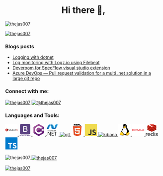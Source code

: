 
<!--
**Thejas007/thejas007** is a ✨ _special_ ✨ repository because its `README.md` (this file) appears on your GitHub profile.-->

<h1 align="center">Hi there 👋, </h1>


<p align="left"> <img src="https://komarev.com/ghpvc/?username=thejas007&label=Profile%20views&color=0e75b6&style=flat" alt="thejas007" /> </p>

<p align="left"> <a href="https://github-profile-trophy.vercel.app/?username=thejas007"><img src="https://github-profile-trophy.vercel.app/?username=thejas007" alt="thejas007" /></a> </p>

### Blogs posts
<!-- BLOG-POST-LIST:START -->
- [Logging with dotnet](https://thejas007.medium.com/logging-with-dotnet-4895cc7775a0?source=rss-58894497ab16------2)
- [Log monitoring with Logz.io using Filebeat](https://thejas007.medium.com/log-monitoring-with-logz-io-using-filebeat-b3534eb02f48?source=rss-58894497ab16------2)
- [Deveroom for SpecFlow visual studio extension](https://thejas007.medium.com/deveroom-for-specflow-visual-studio-extension-9e0126f1e17?source=rss-58894497ab16------2)
- [Azure DevOps — Pull request validation for a multi .net solution in a large git repo](https://thejas007.medium.com/azure-devops-pull-request-validation-for-a-multi-net-solution-in-a-large-git-repo-ff6c27e9a289?source=rss-58894497ab16------2)
<!-- BLOG-POST-LIST:END -->

<h3 align="left">Connect with me:</h3>
<p align="left">
<a href="https://linkedin.com/in/thejas007" target="blank"><img align="center" src="https://cdn.jsdelivr.net/npm/simple-icons@3.0.1/icons/linkedin.svg" alt="thejas007" height="30" width="40" /></a>
<a href="https://medium.com/@thejas007" target="blank"><img align="center" src="https://cdn.jsdelivr.net/npm/simple-icons@3.0.1/icons/medium.svg" alt="@thejas007" height="30" width="40" /></a>
</p>

<h3 align="left">Languages and Tools:</h3>
<p align="left"> <a href="https://angular.io" target="_blank"> <img src="https://raw.githubusercontent.com/devicons/devicon/master/icons/angularjs/angularjs-original-wordmark.svg" alt="angularjs" width="40" height="40"/> </a> <a href="https://getbootstrap.com" target="_blank"> <img src="https://raw.githubusercontent.com/devicons/devicon/master/icons/bootstrap/bootstrap-plain-wordmark.svg" alt="bootstrap" width="40" height="40"/> </a> <a href="https://www.w3schools.com/cs/" target="_blank"> <img src="https://raw.githubusercontent.com/devicons/devicon/master/icons/csharp/csharp-original.svg" alt="csharp" width="40" height="40"/> </a> <a href="https://dotnet.microsoft.com/" target="_blank"> <img src="https://raw.githubusercontent.com/devicons/devicon/master/icons/dot-net/dot-net-original-wordmark.svg" alt="dotnet" width="40" height="40"/> </a> <a href="https://git-scm.com/" target="_blank"> <img src="https://www.vectorlogo.zone/logos/git-scm/git-scm-icon.svg" alt="git" width="40" height="40"/> </a> <a href="https://www.w3.org/html/" target="_blank"> <img src="https://raw.githubusercontent.com/devicons/devicon/master/icons/html5/html5-original-wordmark.svg" alt="html5" width="40" height="40"/> </a> <a href="https://developer.mozilla.org/en-US/docs/Web/JavaScript" target="_blank"> <img src="https://raw.githubusercontent.com/devicons/devicon/master/icons/javascript/javascript-original.svg" alt="javascript" width="40" height="40"/> </a> <a href="https://www.elastic.co/kibana" target="_blank"> <img src="https://www.vectorlogo.zone/logos/elasticco_kibana/elasticco_kibana-icon.svg" alt="kibana" width="40" height="40"/> </a> <a href="https://www.linux.org/" target="_blank"> <img src="https://raw.githubusercontent.com/devicons/devicon/master/icons/linux/linux-original.svg" alt="linux" width="40" height="40"/> </a> <a href="https://www.oracle.com/" target="_blank"> <img src="https://raw.githubusercontent.com/devicons/devicon/master/icons/oracle/oracle-original.svg" alt="oracle" width="40" height="40"/> </a> <a href="https://redis.io" target="_blank"> <img src="https://raw.githubusercontent.com/devicons/devicon/master/icons/redis/redis-original-wordmark.svg" alt="redis" width="40" height="40"/> </a> <a href="https://www.typescriptlang.org/" target="_blank"> <img src="https://raw.githubusercontent.com/devicons/devicon/master/icons/typescript/typescript-original.svg" alt="typescript" width="40" height="40"/> </a> </p>

<p align="left"> <a href="https://github-readme-stats.vercel.app/api/top-langs?username=thejas007&show_icons=true&locale=en&layout=compact"> <img align="left" src="https://github-readme-stats.vercel.app/api/top-langs?username=thejas007&show_icons=true&locale=en&layout=compact" alt="thejas007" /></a></p>

<p align="left"> <a href="https://github-readme-stats.vercel.app/api?username=thejas007&show_icons=true&locale=en">&nbsp;<img align="center" src="https://github-readme-stats.vercel.app/api?username=thejas007&show_icons=true&locale=en" alt="thejas007" /></a></p>

<p align="left"> <a href="https://github-readme-streak-stats.herokuapp.com/?user=thejas007"><img align="center" src="https://github-readme-streak-stats.herokuapp.com/?user=thejas007&" alt="thejas007" /></a></p>

